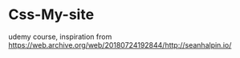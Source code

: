 # Css-My-site
udemy course, inspiration from https://web.archive.org/web/20180724192844/http://seanhalpin.io/

